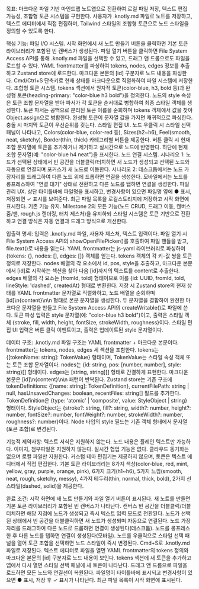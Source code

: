 목표: 마크다운 파일 기반 마인드맵 노트앱으로 전환하여 로컬 파일 저장, 텍스트 편집 가능성, 조합형 토큰 시스템을 구현한다. 사용자가 .knotly.md 파일로 노트를 저장하고, 텍스트 에디터에서 직접 편집하며, Tailwind 스타일의 조합형 토큰으로 노드 스타일을 정의할 수 있도록 한다.

핵심 기능: 파일 I/O 시스템. 시작 화면에서 새 노트 만들기 버튼을 클릭하면 기본 토큰 라이브러리가 포함된 빈 캔버스가 생성된다. 파일 열기 버튼을 클릭하면 File System Access API를 통해 .knotly.md 파일을 선택할 수 있고, 드래그 앤 드롭으로도 파일을 로드할 수 있다. YAML frontmatter를 파싱하여 tokens, nodes, edges 정보를 추출하고 Zustand store에 로드한다. 마크다운 본문의 [id] 구분자로 노드 내용을 파싱한다. Cmd/Ctrl+S 단축키로 현재 상태를 마크다운으로 직렬화하여 파일 시스템에 저장한다. 조합형 토큰 시스템. tokens 섹션에서 원자적 토큰(color-blue, h3, bold 등)과 완성형 토큰(heading-primary: "color-blue h3 bold")을 정의한다. 노드의 style 속성은 토큰 조합 문자열을 받아 파서가 각 토큰을 순서대로 병합하여 최종 스타일 객체를 생성한다. 토큰 파서는 공백으로 분리된 토큰 이름을 순회하며 tokens 객체에서 값을 찾아 Object.assign으로 병합한다. 완성형 토큰이 문자열 값을 가지면 재귀적으로 파싱한다. 충돌 시 마지막 토큰이 우선순위를 갖는다. 스타일 편집 UI. 노드 우클릭 시 스타일 선택 패널이 나타나고, Colors(color-blue, color-red 등), Sizes(h2~h6), Feel(smooth, neat, sketchy), Border(thin, thick) 카테고리별 버튼을 제공한다. 버튼 클릭 시 현재 조합 문자열에 토큰을 추가하거나 제거하고 실시간으로 노드에 반영한다. 하단에 현재 조합 문자열(예: "color-blue h4 neat")을 표시한다. 노드 연결 시스템. 시나리오 1: 노드가 선택된 상태에서 빈 공간을 더블클릭/터치하면 새 노드가 생성되고 선택된 노드와 자동으로 연결되며 포커스가 새 노드로 이동한다. 시나리오 2: 데스크톱에서는 노드 가장자리를 드래그하여 다른 노드 위에 드롭하면 연결을 생성한다. 모바일에서는 노드를 롱프레스하여 "연결 대기" 상태로 전환하고 다른 노드를 탭하면 연결을 생성한다. 파일 관리 UX. 상단 타이틀바에 파일명을 표시하고, 변경사항이 있으면 파일명 옆에 ● 표시, 저장되면 ✓ 표시를 보여준다. 최근 파일 목록을 로컬스토리지에 저장하고 시작 화면에 표시한다. 기존 기능 유지. Milestone 2의 모든 기능(노드 CRUD, 드래그 이동, 캔버스 줌/팬, rough.js 렌더링, 터치 제스처)을 유지하되 스타일 시스템은 토큰 기반으로 전환하고 연결 방식은 자동 연결과 드래그 방식으로 개선한다.

입출력 명세: 입력은 .knotly.md 파일, 사용자 제스처, 텍스트 입력이다. 파일 열기 시 File System Access API의 showOpenFilePicker()를 호출하여 파일 핸들을 받고, file.text()로 내용을 읽는다. YAML frontmatter는 js-yaml 라이브러리로 파싱하여 {tokens: {}, nodes: [], edges: []} 객체를 얻는다. tokens 객체의 각 키-값 쌍을 토큰 정의로 저장한다. nodes 배열의 각 요소에서 id, pos, style을 추출하고, 마크다운 본문에서 [id]로 시작하는 섹션을 찾아 다음 [id]까지의 텍스트를 content로 추출한다. edges 배열의 각 요소는 [fromId, toId] 형태이므로 이를 {id: UUID, fromId, toId, lineStyle: 'dashed', createdAt} 형태로 변환한다. 저장 시 Zustand store의 현재 상태를 YAML frontmatter 문자열로 직렬화하고, 노드 배열을 순회하며 [id]\\n{content}\\n\\n 형태로 본문 문자열을 생성한다. 두 문자열을 결합하여 완전한 마크다운 문자열을 만들고 File System Access API의 createWritable()로 파일에 쓴다. 토큰 파싱 입력은 style 문자열(예: "color-blue h3 bold")이고, 출력은 스타일 객체 {stroke, fill, width, height, fontSize, strokeWidth, roughness}이다. 스타일 편집 UI 입력은 버튼 클릭 이벤트이고, 출력은 업데이트된 style 문자열이다.

데이터 구조: .knotly.md 파일 구조는 YAML frontmatter + 마크다운 본문이다. frontmatter는 tokens, nodes, edges 세 섹션을 포함한다. tokens는 {[tokenName: string]: TokenValue} 형태이며, TokenValue는 스타일 속성 객체 또는 토큰 조합 문자열이다. nodes는 {id: string, pos: [number, number], style: string}[] 형태이다. edges는 [string, string][] 형태로 간결하게 표현한다. 마크다운 본문은 [id]\\n{content}\\n\\n 패턴이 반복된다. Zustand store는 기존 구조에 tokenDefinitions: {[name: string]: TokenDefinition}, currentFilePath: string | null, hasUnsavedChanges: boolean, recentFiles: string[] 필드를 추가한다. TokenDefinition은 {type: 'atomic' | 'composite', value: StyleObject | string} 형태이다. StyleObject는 {stroke?: string, fill?: string, width?: number, height?: number, fontSize?: number, fontWeight?: number, strokeWidth?: number, roughness?: number}이다. Node 타입의 style 필드는 기존 객체 형태에서 문자열(토큰 조합)로 변경된다.

기능적 제약사항: 텍스트 서식은 지원하지 않는다. 노드 내용은 플레인 텍스트만 가능하다. 이미지, 첨부파일은 지원하지 않는다. 실시간 협업 기능은 없다. 클라우드 동기화는 없으며 로컬 파일만 지원한다. 커스텀 테마 편집기는 제공하지 않으며, 토큰은 텍스트 에디터에서 직접 편집한다. 기본 토큰 라이브러리는 8가지 색상(color-blue, red, mint, yellow, gray, purple, orange, pink), 6가지 크기(h1~h6), 5가지 느낌(smooth, neat, rough, sketchy, messy), 4가지 테두리(thin, normal, thick, bold), 2가지 선 스타일(dashed, solid)을 제공한다.

완료 조건: 시작 화면에 새 노트 만들기와 파일 열기 버튼이 표시된다. 새 노트를 만들면 기본 토큰 라이브러리가 포함된 빈 캔버스가 나타난다. 캔버스 빈 공간을 더블클릭/더블터치하면 해당 지점에 노드가 생성되고 즉시 텍스트 입력 모드로 전환된다. 노드가 선택된 상태에서 빈 공간을 더블클릭하면 새 노드가 생성되며 자동으로 연결된다. 노드 가장자리를 드래그하여 다른 노드로 드롭하면 연결이 생성된다(데스크톱). 노드를 롱프레스한 후 다른 노드를 탭하면 연결이 생성된다(모바일). 노드를 우클릭으로 스타일 선택 패널을 열어 토큰 조합을 선택하면 노드 스타일이 즉시 변경된다. Cmd+S로 .knotly.md 파일로 저장된다. 텍스트 에디터로 파일을 열면 YAML frontmatter의 tokens 정의와 마크다운 본문의 [id] 구분자로 노드 내용이 보인다. tokens 섹션에 새 토큰을 추가하고 앱에서 다시 열면 스타일 선택 패널에 새 토큰이 나타난다. 드래그 앤 드롭으로 파일을 로드하면 모든 노드와 연결선이 복원된다. 파일명이 타이틀바에 표시되고 변경사항이 있으면 ● 표시, 저장 후 ✓ 표시가 나타난다. 최근 파일 목록이 시작 화면에 표시된다.

